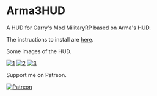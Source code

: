 # Arma3HUD
A HUD for Garry's Mod MilitaryRP based on Arma's HUD.

The instructions to install are [here](https://github.com/Kyousei/Arma3HUD/wiki).


Some images of the HUD.

[![1](https://steamuserimages-a.akamaihd.net/ugc/931554599168598406/9CDE9B65E4578530B26E0B3C2C143A21BC377BE1/?interpolation=lanczos-none&output-format=jpeg&output-quality=95&fit=inside%7C637%3A358&composite-to=*,*%7C637%3A358&background-color=black)](http://steamcommunity.com/sharedfiles/filedetails/?id=1317457530)
[![2](https://steamuserimages-a.akamaihd.net/ugc/931554599168593115/5F60886E7777D76C573D5BC1FEBE1CD0C35BF7D1/?interpolation=lanczos-none&output-format=jpeg&output-quality=95&fit=inside%7C637%3A358&composite-to=*,*%7C637%3A358&background-color=black)](http://steamcommunity.com/sharedfiles/filedetails/?id=1317457530)
[![3](https://steamuserimages-a.akamaihd.net/ugc/931554599168553790/99471696DD3102B0C1546DAD8A3D2EEFA99ED82F/?interpolation=lanczos-none&output-format=jpeg&output-quality=95&fit=inside%7C637%3A358&composite-to=*,*%7C637%3A358&background-color=black)](http://steamcommunity.com/sharedfiles/filedetails/?id=1317457530)


Support me on Patreon.

[![Patreon](https://i.imgur.com/vcz86It.png)](https://patreon.com/Kyousei)

